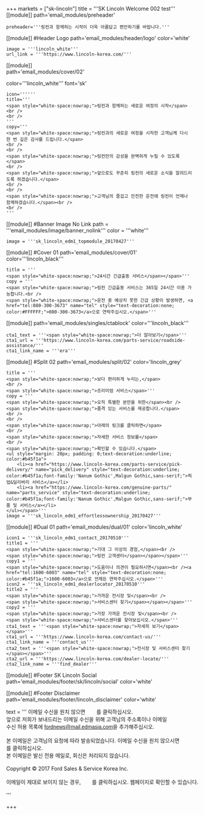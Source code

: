 
+++
markets = ["sk-lincoln"]
title = '''SK Lincoln Welcome 002 test'''
[[module]]
path='email_modules/preheader'


	preheader='''링컨과 함께하는 시작이 더욱 아름답고 편안하기를 바랍니다.'''

[[module]] #Header Logo
path='email_modules/header/logo'
color='white'

	image = '''lincoln_white'''
	url_link = '''https://www.lincoln-korea.com/'''

[[module]]                  
path='email_modules/cover/02'

color='''lincoln_white'''
font='sk'

    icon=''''''
    title='''
    <span style="white-space:nowrap;">링컨과 함께하는 새로운 여정의 시작</span>
    <br />
    <br />
    '''
    copy='''
    <span style="white-space:nowrap;">링컨과의 새로운 여정을 시작한 고객님께 다시 한 번 깊은 감사를 드립니다.</span>
    <br />
    <br />
    <span style="white-space:nowrap;">링컨만의 감성을 완벽하게 누릴 수 있도록</span>
    <br />
    <span style="white-space:nowrap;">앞으로도 꾸준히 링컨의 새로운 소식을 알려드리도록 하겠습니다.</span>
    <br />
    <br />
    <span style="white-space:nowrap;">고객님의 즐겁고 안전한 운전에 링컨이 언제나 함께하겠습니다.</span><br />
    <br />
    '''

[[module]] #Banner Image No Link
path = '''email_modules/image/banner_nolink'''
color = '''white'''

	image = '''sk_lincoln_edm1_topmodule_20170427'''

[[module]] #Cover 01
path='email_modules/cover/01'
color='''lincoln_black'''

    title = '''
    <span style="white-space:nowrap;">24시간 긴급출동 서비스</span></span>'''
	copy = '''
    <span style="white-space:nowrap;">링컨 긴급출동 서비스는 365일 24시간 이용 가능합니다.<br />
    <span style="white-space:nowrap;">운전 중 예상치 못한 긴급 상황이 발생하면, <a href="tel:080-300-3673" name="tel" style="text-decoration:none; color:#FFFFFF;">080-300-3673</a>으로 연락주십시오.</span>'''

[[module]]
path='email_modules/singles/ctablock'
color='''lincoln_black'''

	cta1_text = '''<span style="white-space:nowrap;">더 알아보기</span>'''
	cta1_url = '''https://www.lincoln-korea.com/parts-service/roadside-assistance/'''
	cta1_link_name = '''era'''

[[module]] #Split 02
path='email_modules/split/02'
color='lincoln_grey'

    title = '''
    <span style="white-space:nowrap;">보다 편리하게 누리는,</span>
    <br />
    <span style="white-space:nowrap;">프리미엄 서비스</span>'''
	copy = '''
    <span style="white-space:nowrap;">오직 특별한 분만을 위한</span><br />
    <span style="white-space:nowrap;">품격 있는 서비스를 제공합니다.</span>
    <br />
    <br />
    <span style="white-space:nowrap;">아래의 링크를 클릭하면</span>
    <br />
    <span style="white-space:nowrap;">자세한 서비스 정보를</span>
    <br />
    <span style="white-space:nowrap;">확인할 수 있습니다.</span>
	<ul style="margin: 20px; padding: 0;text-decoration:underline; color:#b45f1a">
		<li><a href="https://www.lincoln-korea.com/parts-service/pick-delivery/" name="pick_delivery" style="text-decoration:underline; color:#b45f1a;font-family:'Nanum Gothic',Malgun Gothic,sans-serif;">픽업&딜리버리 서비스</a></li>
		<li><a href="https://www.lincoln-korea.com/genuine-parts/" name="parts_service" style="text-decoration:underline; color:#b45f1a;font-family:'Nanum Gothic',Malgun Gothic,sans-serif;">부품 및 서비스</a></li>
	</ul></span>'''
	image = '''sk_lincoln_edm1_effortlessownership_20170427'''

[[module]] #Dual 01
path='email_modules/dual/01'
color='lincoln_white'

	icon1 = '''sk_lincoln_edm1_contact_20170510'''
	title1 = '''
    <span style="white-space:nowrap;">기대 그 이상의 경험,</span><br />
    <span style="white-space:nowrap;">링컨 고객센터</span></span></span>'''
	copy1 = '''
    <span style="white-space:nowrap;">도움이나 의견이 필요하시면</span><br /><a href="tel:1600-6003" name="tel" style="text-decoration:none; color:#b45f1a;">1600-6003</a>으로 언제든 연락주십시오.</span>'''
	icon2 = '''sk_lincoln_edm1_dealerlocator_20170510'''
	title2 = '''
    <span style="white-space:nowrap;">가까운 전시장 및</span><br />
    <span style="white-space:nowrap;">서비스센터 찾기</span></span></span>'''
	copy2 = '''
    <span style="white-space:nowrap;">가장 가까운 전시장 및</span><br />
    <span style="white-space:nowrap;">서비스센터를 찾아보십시오.</span>'''
	cta1_text = '''<span style="white-space:nowrap;">자세히 보기</span></span>'''
	cta1_url = '''https://www.lincoln-korea.com/contact-us/'''
	cta1_link_name = '''contact_us'''
	cta2_text = '''<span style="white-space:nowrap;">전시장 및 서비스센터 찾기</span></span>'''
	cta2_url = '''https://www.lincoln-korea.com/dealer-locate/'''
	cta2_link_name = '''find_dealer'''

[[module]] #Footer SK Lincoln Social
path='email_modules/footer/sk/lincoln/social'
color='white'

[[module]] #Footer Disclaimer
path='email_modules/footer/lincoln_disclaimer'
color='white'
 
 text = '''
 <span style="white-space:nowrap;">이메일 수신을 원치 않으면</span>
 <span class="mobile-display-block"></span><a href="<%syslink_message_read url='/public/read_message.jsp'%>" style="color:#FFFFFF; text-decoration:underline">여기</a>를 클릭하십시오.</span>
 <br/>
 <span style="white-space:nowrap;">앞으로 저희가 보내드리는 이메일 수신을 위해 고객님의 주소록이나 이메일</span>
 <br/>
 <span style="white-space:nowrap;">수신 허용 목록에</span>
 <span style="font-family:'Nanum Gothic',Malgun Gothic,sans-serif; text-decoration:underline;">fordnews@mail.edmasia.com</span>을 추가해주십시오.</span>
 <br/>
 <br/>
 본 이메일은 고객님의 요청에 따라 발송되었습니다. 이메일 수신을 원치 않으시면 <a href="<%unsubscribe_link_text%>" style="color:#FFFFFF; text-decoration:underline">여기</a>를 클릭하십시오.
 <br />
 본 이메일은 발신 전용 메일로, 회신은 처리되지 않습니다.
 <a href="https://www.lincoln-korea.com/privacy/" name="privacy" style="text-decoration:underline; color:#FFFFFF;">개인정보처리방침</a> 
 <br/>
 <br/>
 <span style="white-space:nowrap;">Copyright © 2017 Ford Sales & Service Korea Inc.</span>
 <br />
 <br />
  <span style="white-space:nowrap;">이메일이 제대로 보이지 않는 경우,<span class="mobile-display-block"></span>
  <a href="<%syslink_message_read url='/public/read_message.jsp'%>" style="color:#FFFFFF; text-decoration:underline">여기</a>를 클릭하십시오. 웹페이지로 확인할 수 있습니다.</span>
 <br />
 <br />
  '''

+++
